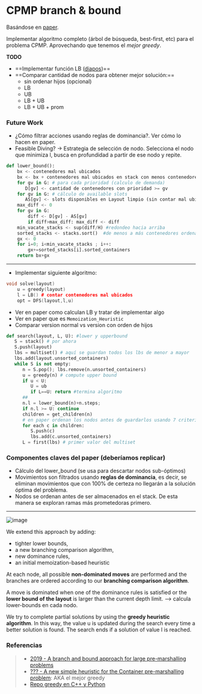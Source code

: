 CPMP branch & bound
===
Basándose en [paper](https://drive.google.com/file/d/1Lo2IArfDTUvpzhTbkrUWXqi7PfQr_tvQ/view).

Implementar algoritmo completo (árbol de búsqueda, best-first, etc) para el problema CPMP. Aprovechando que tenemos el *mejor greedy*.

**TODO**

- ==Implementar función LB ([diapos](https://docs.google.com/presentation/d/1qEVyoo__6dQEuYPuQDa9EDCGHHn1lt6ZDjF4cfe-jGM/edit#slide=id.p))==
- ==Comparar cantidad de nodos para obtener mejor solución:==
	- sin ordenar hijos (opcional)
	- LB
	- UB
	- LB + UB
	- LB + UB + prom


### Future Work

* ¿Cómo filtrar acciones usando reglas de dominancia?. Ver cómo lo hacen en paper.
* Feasible Diving? -> Estrategia de selección de nodo. Selecciona el nodo que minimiza l, busca en profundidad a partir de ese nodo y repite.





````python
def lower_bound():
    bx <- contenedores mal ubicados 
    bx <- bx + contenedores mal ubicados en stack con menos contenedores mal ubicados
    for gv in G: # para cada prioridad (calculo de demanda)
       D[gv] <- cantidad de contenedores con prioridad >= gv
    for gv in G: # cálculo de available slots
	   AS[gv] <- slots disponibles en Layout limpio (sin contar mal ubicados) para colocar contenedores con prioridad >= gv
	max_diff <- 0
	for gv in G:
		diff <- D[gv] - AS[gv]
		if diff>max_diff: max_diff <- diff
	min_vacate_stacks <- sup(diff/H) #redondeo hacia arriba
	sorted_stacks <- stacks.sort()  #de menos a más contenedores ordenados
	gx <- 0
	for i=0; i<min_vacate_stacks ; i++:
		gx+=sorted_stacks[i].sorted_containers
	return bx+gx
```` 



---
* Implementar siguiente algoritmo:

````c++
void solve(layout)    
    u = greedy(layout) 
    l = LB() # contar contenedores mal ubicados
    opt = DFS(layout,l,u) 
````

* Ver en paper como calculan LB y tratar de implementar algo
* Ver en paper que es `Memoization_Heuristic`
* Comparar version normal vs version con orden de hijos

````python
def search(layout, L, U): #lower y upperbound
   S = stack() # por ahora
   S.push(layout)
   lbs = multiset() # aquí se guardan todos los lbs de menor a mayor
   lbs.add(layout.unsorted_containers)
   while S is not empty:
      n = S.pop(); lbs.remove(n.unsorted_containers)
      u = greedy(n) # compute upper bound
      if u < U: 
         U = ub
         if L==U: return #termina algoritmo
      ##
      n.l = lower_bound(n)+n.steps;
      if n.l >= U: continue
      children = get_children(n) 
      # en paper ordenan los nodos antes de guardarlos usando 7 criterios
      for each c in children:
         S.push(c)
         lbs.add(c.unsorted_containers)
      L = first(lbs) # primer valor del multiset
````

### Componentes claves del paper (deberíamos replicar)

- Cálculo del lower_bound (se usa para descartar nodos sub-óptimos)
- Movimientos son filtrados usando **reglas de dominancia**, es decir, se eliminan movimientos que con 100% de certeza no llegarán a la solución óptima del problema.
- Nodos se ordenan antes de ser almacenados en el stack. De esta manera se exploran ramas más prometedoras primero.


---

![image](https://i.imgur.com/inpzkaD.png)

We extend this approach by adding:
- tighter lower bounds, 
- a new branching comparison algorithm, 
- new dominance rules, 
- an initial memoization-based heuristic

At each node, all possible **non-dominated moves** are performed and the branches are ordered according to our **branching comparison algorithm**.

A move is dominated when one of the dominance rules is satisfied
or the **lower bound of the layout** is larger than the current depth
limit. --> calcula lower-bounds en cada nodo.

We try to complete partial solutions by using the **greedy heuristic algorithm**. In this way, the value u is updated during the search every time a better solution is found. The search ends if a solution of value l is reached.


### Referencias
> - [2019 - A branch and bound approach for large pre-marshalling problems](https://drive.google.com/file/d/1Lo2IArfDTUvpzhTbkrUWXqi7PfQr_tvQ/view)
> - [??? - A new simple heuristic for the Container pre-marshalling problem](https://www.overleaf.com/read/vfmzmfmbvqpt): AKA el mejor greedy
> - [Repo greedy en C++ y Python](https://github.com/rilianx/cpmp/)
<!--stackedit_data:
eyJoaXN0b3J5IjpbODI3NTUxOTksLTY5NzQ1NjI3NywtMTgyNj
MyMjg2LDc4ODc4MDAyMCwtMjA5MjY0NTAyMiwxMTI5OTUzMzIy
LDExODMwNjI1MDEsMTYyMDI2NDQyNCwtMTIwNzk5NzY0OCwtMT
czNDQ5OTMxNywtNzU0Njc2NjMyLC02MjQzNjEyNDgsLTEzMjA3
OTE3MiwxNjczODE5NDIzLDE3NTA0OTM5ODgsLTE3MDA5MDM5Nj
UsLTE1NjgzMDMzNDMsLTE4NDM0NDczMzAsLTMzNjk4MjYyOCwt
NDY2NjU3MzAwXX0=
-->